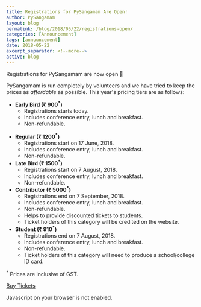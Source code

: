 ```yaml
---
title: Registrations for PySangamam Are Open!
author: PySangamam
layout: blog
permalink: /blog/2018/05/22/registrations-open/
categories: [Announcement]
tags: [announcement]
date: 2018-05-22
excerpt_separator: <!--more-->
active: blog
---
```


Registrations for PySangamam are now open 🚀

PySangamam is run completely by volunteers and we have tried to keep the prices as *affordable* as possible. This year's pricing tiers are as follows:

* **Early Bird (₹ 900<sup>*</sup>)**
  * Registrations starts today.
  * Includes conference entry, lunch and breakfast.
  * Non-refundable.
<!--more-->
* **Regular (₹ 1200<sup>*</sup>)**
  * Registrations start on 17 June, 2018.
  * Includes conference entry, lunch and breakfast.
  * Non-refundable.
* **Late Bird (₹ 1500<sup>*</sup>)**
  * Registrations start on 7 August, 2018.
  * Includes conference entry, lunch and breakfast.
  * Non-refundable.
* **Contributor (₹ 5000<sup>*</sup>)**
  * Registrations end on 7 September, 2018.
  * Includes conference entry, lunch and breakfast.
  * Non-refundable.
  * Helps to provide discounted tickets to students.
  * Ticket holders of this category will be credited on the website.
* **Student (₹ 910<sup>*</sup>)**
  * Registrations end on 7 August, 2018.
  * Includes conference entry, lunch and breakfast.
  * Non-refundable.
  * Ticket holders of this category will need to produce a school/college ID card.

<sup>*</sup> Prices are inclusive of GST.

<div class="text-center mar-top-20">

  <!--
  <a
    onclick="popup('pysangamam2018');"
    class="tsbutton btn btn-lg btn-outline-primary btn-cfp mar-top-10">
    Buy Tickets
  </a>
  -->
  
  <a
     target="_blank"
     href="https://www.townscript.com/e/pysangamam2018/booking"
     class="tsbutton btn btn-lg btn-outline-primary btn-cfp mar-top-10">
    Buy Tickets
  </a>
</div>

<noscript id="tsNoJsMsg">Javascript on your browser is not enabled.</noscript><script async src="//www.townscript.com/popup-widget/townscript-widget.nocache.js" type="text/javascript"></script>
